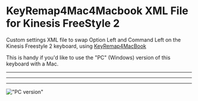 KeyRemap4Mac4Macbook XML File for Kinesis FreeStyle 2
=========

Custom settings XML file to swap Option Left and Command Left on the Kinesis Freestyle 2 keyboard, using [KeyRemap4MacBook](https://pqrs.org/macosx/keyremap4macbook/)

This is handy if you'd like to use the "PC" (Windows) version of this keyboard with a Mac.


***
***
***

!["PC version"](https://www.kinesis-ergo.com/shop/images/2008/Kinesis-Freestyle2-for-PC-91.jpg/ "PC Version")

